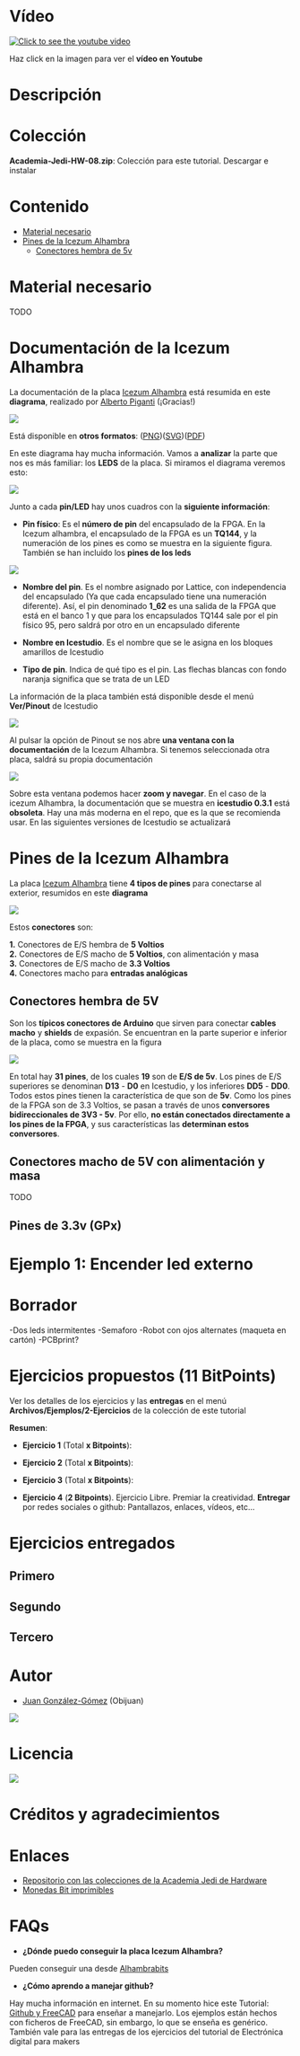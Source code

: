 ![]()

# Vídeo

[![Click to see the youtube video](http://img.youtube.com/vi//0.jpg)]()

Haz click en la imagen para ver el **vídeo en Youtube**

# Descripción


# Colección

**Academia-Jedi-HW-08.zip**: Colección para este tutorial. Descargar e instalar 

# Contenido

* [Material necesario](https://github.com/Obijuan/digital-electronics-with-open-FPGAs-tutorial/wiki/Video-8:-Leds-externos#material-necesario)
* [Pines de la Icezum Alhambra](https://github.com/Obijuan/digital-electronics-with-open-FPGAs-tutorial/wiki/Video-8:-Leds-externos#pines-de-la-icezum-alhambra)
  * [Conectores hembra de 5v](https://github.com/Obijuan/digital-electronics-with-open-FPGAs-tutorial/wiki/Video-8:-Leds-externos#conectores-hembra-de-5v)

# Material necesario

TODO

# Documentación de la Icezum Alhambra

La documentación de la placa [Icezum Alhambra](https://github.com/FPGAwars/icezum/wiki) está resumida en este **diagrama**, realizado por [Alberto Piganti](http://www.pighixxx.com) (¡Gracias!)

![](https://github.com/Obijuan/digital-electronics-with-open-FPGAs-tutorial/raw/master/wiki/Tutorial-08/icezum-pinout.png)

Está disponible en **otros formatos**: ([PNG](https://github.com/FPGAwars/icezum/raw/master/doc/pinout/icezum-pinout.png))([SVG](https://github.com/FPGAwars/icezum/raw/master/doc/pinout/Icezum-alhambra-pinout.svg))([PDF](https://github.com/FPGAwars/icezum/raw/master/doc/pinout/icezum-pinout.pdf))

En este diagrama hay mucha información. Vamos a **analizar** la parte que nos es más familiar: los **LEDS** de la placa. Si miramos el diagrama veremos esto:

![](https://github.com/Obijuan/digital-electronics-with-open-FPGAs-tutorial/raw/master/wiki/Tutorial-08/icezum-pinout-2.png)

Junto a cada **pin/LED** hay unos cuadros con la **siguiente información**:

* **Pin físico**: Es el **número de pin** del encapsulado de la FPGA. En la Icezum alhambra, el encapsulado de la FPGA es un **TQ144**, y la numeración de los pines es como se muestra en la siguiente figura. También se han incluido los **pines de los leds**

![](https://github.com/Obijuan/digital-electronics-with-open-FPGAs-tutorial/raw/master/wiki/Tutorial-08/icezum-pinout-3.png)

* **Nombre del pin**. Es el nombre asignado por Lattice, con independencia del encapsulado (Ya que cada encapsulado tiene una numeración diferente). Así, el pin denominado **1_62** es una salida de la FPGA que está en el banco 1 y que para los encapsulados TQ144 sale por el pin físico 95, pero saldrá por otro en un encapsulado diferente

* **Nombre en Icestudio**. Es el nombre que se le asigna en los bloques amarillos de Icestudio

* **Tipo de pin**. Indica de qué tipo es el pin. Las flechas blancas con fondo naranja significa que se trata de un LED

La información de la placa también está disponible desde el menú **Ver/Pinout** de Icestudio

![](https://github.com/Obijuan/digital-electronics-with-open-FPGAs-tutorial/raw/master/wiki/Tutorial-08/icezum-pinout-4.png)

Al pulsar la opción de Pinout se nos abre **una ventana con la documentación** de la Icezum Alhambra. Si tenemos seleccionada otra placa, saldrá su propia documentación

![](https://github.com/Obijuan/digital-electronics-with-open-FPGAs-tutorial/raw/master/wiki/Tutorial-08/icezum-pinout-5.png)

Sobre esta ventana podemos hacer **zoom y navegar**. En el caso de la icezum Alhambra, la documentación que se muestra en **icestudio 0.3.1** está **obsoleta**. Hay una más moderna en el repo, que es la que se recomienda usar. En las siguientes versiones de Icestudio se actualizará

# Pines de la Icezum Alhambra

La placa [Icezum Alhambra](https://github.com/FPGAwars/icezum/wiki) tiene **4 tipos de pines** para conectarse al exterior, resumidos en este **diagrama**

![](https://github.com/Obijuan/digital-electronics-with-open-FPGAs-tutorial/raw/master/wiki/Tutorial-08/pines-alhambra-01.png)

Estos **conectores** son:

**1.** Conectores de E/S hembra de **5 Voltios**  
**2.** Conectores de E/S macho de **5 Voltios**, con alimentación y masa  
**3.** Conectores de E/S macho de **3.3 Voltios**  
**4.** Conectores macho para **entradas analógicas**  

## Conectores hembra de 5V

Son los **típicos conectores de Arduino** que sirven para conectar **cables macho** y **shields** de expasión. Se encuentran en la parte superior e inferior de la placa, como se muestra en la figura

![](https://github.com/Obijuan/digital-electronics-with-open-FPGAs-tutorial/raw/master/wiki/Tutorial-08/pines-alhambra-02.png)

En total hay **31 pines**, de los cuales **19** son de **E/S de 5v**. Los pines de E/S superiores se denominan **D13** - **D0** en Icestudio, y los inferiores **DD5** - **DD0**. Todos estos pines tienen la característica de que son de **5v**. Como los pines de la FPGA son de 3.3 Voltios, se pasan a través de unos **conversores bidireccionales de 3V3 - 5v**. Por ello, **no están conectados directamente a los pines de la FPGA**, y sus características las **determinan estos conversores**.

## Conectores macho de 5V con alimentación y masa

TODO

## Pines de 3.3v (GPx)

# Ejemplo 1: Encender led externo

# Borrador

-Dos leds intermitentes
-Semaforo
-Robot con ojos alternates (maqueta en cartón)
-PCBprint?

# Ejercicios propuestos (11 BitPoints)

Ver los detalles de los ejercicios y las **entregas** en el menú **Archivos/Ejemplos/2-Ejercicios** de la colección de este tutorial

**Resumen**:

* **Ejercicio 1** (Total **x Bitpoints**): 

* **Ejercicio 2** (Total **x Bitpoints**): 

* **Ejercicio 3** (Total **x Bitpoints**): 

* **Ejercicio 4** (**2 Bitpoints**). Ejercicio Libre. Premiar la creatividad. **Entregar** por redes sociales o github: Pantallazos, enlaces, vídeos, etc...

# Ejercicios entregados

## Primero


## Segundo

## Tercero


# Autor

* [Juan González-Gómez](https://github.com/Obijuan) (Obijuan)

![](https://github.com/Obijuan/digital-electronics-with-open-FPGAs-tutorial/raw/master/wiki/portada/logos-urjc-gsyc-peloto-jderobot.png)

# Licencia

![](https://github.com/Obijuan/digital-electronics-with-open-FPGAs-tutorial/raw/master/wiki/portada/attribution-share-alike-creative-commons-license.png)

# Créditos y agradecimientos

# Enlaces

* [Repositorio con las colecciones de la Academia Jedi de Hardware](https://github.com/Obijuan/Academia-Jedi-Hw)
* [Monedas Bit imprimibles](https://github.com/Obijuan/3D-parts/wiki/Monedas-Bit)

# FAQs

* **¿Dónde puedo conseguir la placa Icezum Alhambra?**

Pueden conseguir una desde [Alhambrabits](https://alhambrabits.com/buy/)

* **¿Cómo aprendo a manejar github?**

Hay mucha información en internet. En su momento hice este Tutorial: [Github y FreeCAD](http://www.iearobotics.com/wiki/index.php?title=Tutorial:_Github_y_Freecad) para enseñar a manejarlo. Los ejemplos están hechos con ficheros de FreeCAD, sin embargo, lo que se enseña es genérico. También vale para las entregas de los ejercicios del tutorial de Electrónica digital para makers






